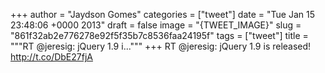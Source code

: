 
+++
author = "Jaydson Gomes"
categories = ["tweet"]
date = "Tue Jan 15 23:48:06 +0000 2013"
draft = false
image = "{TWEET_IMAGE}"
slug = "861f32ab2e776278e92f5f35b7c8536faa24195f"
tags = ["tweet"]
title = """RT @jeresig: jQuery 1.9 i..."""
+++
RT @jeresig: jQuery 1.9 is released! http://t.co/DbE27fjA
